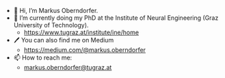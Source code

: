 - 👋 Hi, I’m Markus Oberndorfer.
- 🌱 I’m currently doing my PhD at the Institute of Neural Engineering (Graz University of Technology).
  - https://www.tugraz.at/institute/ine/home
- :pen: You can also find me on Medium
  - https://medium.com/@markus.oberndorfer
- 📫 How to reach me:
  - markus.oberndorfer@tugraz.at

